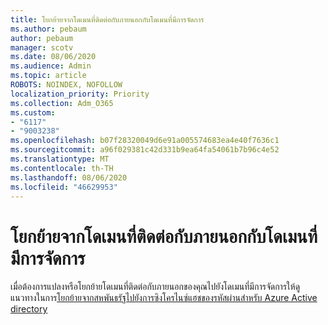 ```yaml
---
title: โยกย้ายจากโดเมนที่ติดต่อกับภายนอกกับโดเมนที่มีการจัดการ
ms.author: pebaum
author: pebaum
manager: scotv
ms.date: 08/06/2020
ms.audience: Admin
ms.topic: article
ROBOTS: NOINDEX, NOFOLLOW
localization_priority: Priority
ms.collection: Adm_O365
ms.custom:
- "6117"
- "9003238"
ms.openlocfilehash: b07f28320049d6e91a005574683ea4e40f7636c1
ms.sourcegitcommit: a96f029381c42d331b9ea64fa54061b7b96c4e52
ms.translationtype: MT
ms.contentlocale: th-TH
ms.lasthandoff: 08/06/2020
ms.locfileid: "46629953"
---
```

# <a name="migrate-from-federated-domain-to-managed-domain"></a>โยกย้ายจากโดเมนที่ติดต่อกับภายนอกกับโดเมนที่มีการจัดการ

เมื่อต้องการแปลงหรือโยกย้ายโดเมนที่ติดต่อกับภายนอกของคุณไปยังโดเมนที่มีการจัดการให้ดูแนวทางในการ[โยกย้ายจากสหพันธรัฐไปยังการซิงโครไนซ์แฮชของรหัสผ่านสำหรับ Azure Active directory](https://docs.microsoft.com/azure/active-directory/hybrid/plan-migrate-adfs-password-hash-sync)